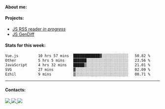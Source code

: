 #### About me:

#### Projects:
- [JS RSS reader *in progress*](https://github.com/GKoil/frontend-project-lvl3)
- [JS GenDiff](https://github.com/GKoil/GenDiff)

#### Stats for this week:
<!--START_SECTION:waka-->

```txt
Vue.js         10 hrs 57 mins  ████████████▓░░░░░░░░░░░░   50.82 %
Other          5 hrs 5 mins    ██████░░░░░░░░░░░░░░░░░░░   23.56 %
JavaScript     4 hrs 32 mins   █████▒░░░░░░░░░░░░░░░░░░░   21.01 %
SVG            27 mins         ▓░░░░░░░░░░░░░░░░░░░░░░░░   02.09 %
Ezhil          9 mins          ▒░░░░░░░░░░░░░░░░░░░░░░░░   00.71 %
```

<!--END_SECTION:waka-->
---
#### Contacts:

<a target='_blank' title='LinkedIn' href="https://www.linkedin.com/in/gkoil/">
  <img src="https://img.shields.io/badge/LinkedIn-0077B5?style=for-the-badge&logo=linkedin&logoColor=white" />
</a>
<a target='_blank' title='Telegram' href="https://t.me/gkoil">
  <img src="https://img.shields.io/badge/Telegram-2CA5E0?style=for-the-badge&logo=telegram&logoColor=white" />
</a>
<a target='_blank' title='Gmail' href="mailto: gk.grigorev@gmail.com">
  <img src="https://img.shields.io/badge/Gmail-D14836?style=for-the-badge&logo=gmail&logoColor=white" />
</a>

